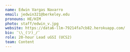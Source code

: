 ```yaml
---
name: Edwin Vargas Navarro
email: jedwin321@berkeley.edu
pronouns: HE/HIM
photo: staff/edwin_v.jpg
website: https://data6-llm-79214fa7cb82.herokuapp.com/
bio: ¯\\_(ツ)_/¯
role: 20-hour Lead uGSI (UCS2)
team: Content
---
```

